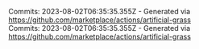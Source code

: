 Commits: 2023-08-02T06:35:35.355Z - Generated via https://github.com/marketplace/actions/artificial-grass
<br>
Commits: 2023-08-02T06:35:35.355Z - Generated via https://github.com/marketplace/actions/artificial-grass
<br>
